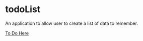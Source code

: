# todoList
An application to allow user to create a list of data to remember.

[To Do Here](https://vtrrix.github.io/todoList/)

